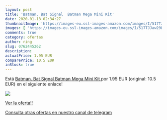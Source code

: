 ```yaml
---
layout: post
title: 'Batman. Bat Signal  Batman Mega Mini Kit'
date: 2020-01-18 02:34:27
thumbnailImage: 'https://images-eu.ssl-images-amazon.com/images/I/517TJJaw29L._SL200_.jpg'
images: [ 'https://images-eu.ssl-images-amazon.com/images/I/517TJJaw29L._SL200_.jpg' ]
comments: true
category: ofertas
author: ring
slug: 0762445262
description:
actualPrice: 1.95 EUR
comparePrice: 10.5 EUR
inStock: true
---
```


Está [Batman. Bat Signal  Batman Mega Mini Kit ](https://www.amazon.com/dp/0762445262/?tag=redken08-20) por 1.95 EUR (original: 10.5 EUR) en el siguiente enlace!

[![](https://images-eu.ssl-images-amazon.com/images/I/517TJJaw29L._SL200_.jpg)](https://www.amazon.com/dp/0762445262/?tag=redken08-20)

[Ver la oferta!!](https://www.amazon.com/dp/0762445262/?tag=redken08-20)

[Consulta otras ofertas en nuestro canal de telegram](https://t.me/s/ofertas25)
